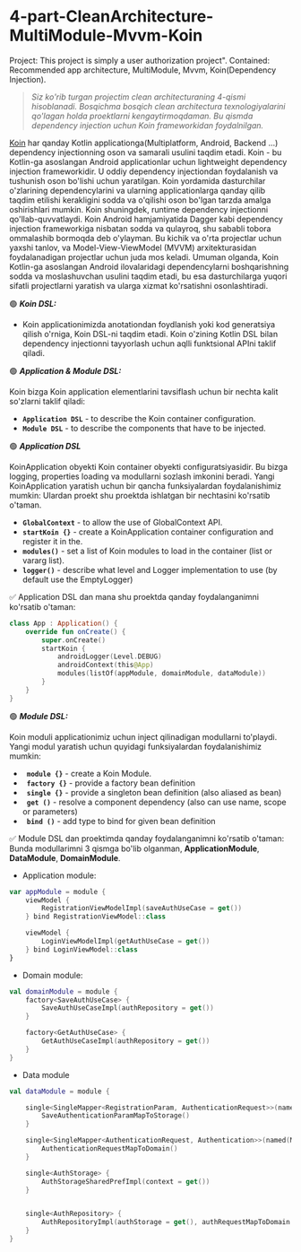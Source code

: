 # 4-part-CleanArchitecture-MultiModule-Mvvm-Koin
Project: This project is simply a user authorization project". Contained: Recommended app architecture, MultiModule, Mvvm, Koin(Dependency Injection).

> *Siz ko'rib turgan projectim clean architecturaning 4-qismi hisoblanadi. Bosqichma bosqich clean architectura texnologiyalarini qo'lagan holda proektlarni kengaytirmoqdaman. Bu qismda dependency injection uchun Koin frameworkidan foydalnilgan.*

[Koin](https://insert-koin.io/docs/setup/why) har qanday Kotlin applicationga(Multiplatform, Android, Backend ...) dependency injectionning oson va samarali usulini taqdim etadi. Koin - bu Kotlin-ga asoslangan Android applicationlar uchun lightweight dependency injection frameworkidir. U oddiy dependency injectiondan foydalanish va tushunish oson bo'lishi uchun yaratilgan. Koin yordamida dasturchilar o'zlarining dependencylarini va ularning applicationlarga qanday qilib taqdim etilishi kerakligini sodda va o'qilishi oson bo'lgan tarzda amalga oshirishlari mumkin. Koin shuningdek, runtime dependency injectionni qo'llab-quvvatlaydi.
Koin Android hamjamiyatida Dagger kabi dependency injection frameworkiga nisbatan sodda va qulayroq, shu sababli tobora ommalashib bormoqda deb o'ylayman. Bu kichik va o'rta projectlar uchun yaxshi tanlov, va Model-View-ViewModel (MVVM) arxitekturasidan foydalanadigan projectlar uchun juda mos keladi.
Umuman olganda, Koin Kotlin-ga asoslangan Android ilovalaridagi dependencylarni boshqarishning sodda va moslashuvchan usulini taqdim etadi, bu esa dasturchilarga yuqori sifatli projectlarni yaratish va ularga xizmat ko'rsatishni osonlashtiradi.

:green_circle: ***Koin DSL:***
- Koin applicationimizda anotationdan foydlanish yoki kod generatsiya qilish o'rniga, Koin DSL-ni taqdim etadi. Koin o'zining Kotlin DSL bilan dependency injectionni tayyorlash uchun aqlli funktsional APIni taklif qiladi.

:green_circle: ***Application & Module DSL:***

Koin bizga Koin application elementlarini tavsiflash uchun bir nechta kalit so'zlarni taklif qiladi:
- **```Application DSL```** - to describe the Koin container configuration.
- **```Module DSL```** - to describe the components that have to be injected.

:green_circle: ***Application DSL***

KoinApplication obyekti Koin container obyekti configuratsiyasidir. Bu bizga logging, properties loading va modullarni sozlash imkonini beradi.
Yangi KoinApplication yaratish uchun bir qancha funksiyalardan foydalanishimiz mumkin: Ulardan proekt shu proektda ishlatgan bir nechtasini ko'rsatib o'taman.
- **```GlobalContext```** - to allow the use of GlobalContext API.
- **```startKoin {}```** - create a KoinApplication container configuration and register it in the.
- **```modules()```** - set a list of Koin modules to load in the container (list or vararg list).
- **```logger()```** - describe what level and Logger implementation to use (by default use the EmptyLogger)

:white_check_mark: Application DSL dan mana shu proektda qanday foydalanganimni ko'rsatib o'taman:
```kotlin 
class App : Application() {
    override fun onCreate() {
        super.onCreate()
        startKoin {
            androidLogger(Level.DEBUG)
            androidContext(this@App)
            modules(listOf(appModule, domainModule, dataModule))
        }
    }
}
```
:green_circle: ***Module DSL:***

Koin moduli applicationimiz uchun inject qilinadigan modullarni to'playdi. Yangi modul yaratish uchun quyidagi funksiyalardan foydalanishimiz mumkin:

- **``` module {}```** - create a Koin Module.
- **``` factory {}```** - provide a factory bean definition
- **``` single {}```** - provide a singleton bean definition (also aliased as bean)
- **``` get ()```** - resolve a component dependency (also can use name, scope or parameters)
- **``` bind ()```** - add type to bind for given bean definition

:white_check_mark: Module DSL dan proektimda qanday foydalanganimni ko'rsatib o'taman: Bunda modullarimni 3 qismga bo'lib olganman, **ApplicationModule**, **DataModule**, **DomainModule**.
- Application module:
```kotlin 
var appModule = module {
    viewModel {
        RegistrationViewModelImpl(saveAuthUseCase = get())
    } bind RegistrationViewModel::class

    viewModel {
        LoginViewModelImpl(getAuthUseCase = get())
    } bind LoginViewModel::class
}
```
- Domain module:
```kotlin
val domainModule = module {
    factory<SaveAuthUseCase> {
        SaveAuthUseCaseImpl(authRepository = get())
    }

    factory<GetAuthUseCase> {
        GetAuthUseCaseImpl(authRepository = get())
    }
}
```
- Data module
```kotlin 
val dataModule = module {

    single<SingleMapper<RegistrationParam, AuthenticationRequest>>(named(MAP_TO_STORAGE_NAMED)) {
        SaveAuthenticationParamMapToStorage()
    }

    single<SingleMapper<AuthenticationRequest, Authentication>>(named(MAP_TO_DOMAIN_NAMED)) {
        AuthenticationRequestMapToDomain()
    }

    single<AuthStorage> {
        AuthStorageSharedPrefImpl(context = get())
    }


    single<AuthRepository> {
        AuthRepositoryImpl(authStorage = get(), authRequestMapToDomain = get(qualifier = named(MAP_TO_DOMAIN_NAMED)), saveAuthParamMapToStorage = get(qualifier = named(MAP_TO_STORAGE_NAMED)))
    }
}
```



